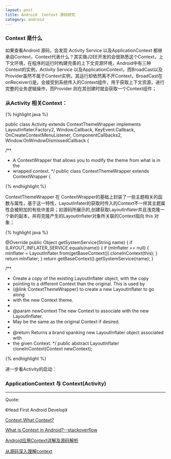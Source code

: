 ```yaml
---
layout: post
title: Android  Context 源码研究
category: android
---
```


### Context 是什么

如果查看Android 源码，会发现 Activity Service 以及ApplicationContext 都继承自Context，Context代表什么？其实做J2EE开发的会很熟悉这个Context，上下文环境，在程序的运行时构建完善的上下文资源环境，Android中有三种Context的实例，Activity Service 以及ApplicationContext，而BroadCast以及Provider虽然不属于Context实例，其运行却依然离不开Context，BroadCast在 onReceiver()是，会接受到系统传入的Context组件，用于获取上下文资源，进行完整的业务逻辑操作，而Provider 则在其创建时就会获取一个Context组件；


###  从Activity 相关Context：

{% highlight java %}

public class Activity extends ContextThemeWrapper
        implements LayoutInflater.Factory2,
        Window.Callback, KeyEvent.Callback,
        OnCreateContextMenuListener, ComponentCallbacks2,
        Window.OnWindowDismissedCallback {



  /**
   * A ContextWrapper that allows you to modify the theme from what is in the
   * wrapped context.
   */
  public class ContextThemeWrapper extends ContextWrapper {


{% endhighlight %}          


ContextThemeWrapper 在 ContextWrapper的基础上封装了一些主题相关的函数与属性，基于这一特性，LayoutInfater的获取时传入的Context不一样其主题属性会被附加的有些许差异；如源码所展示的,创建获取LayoutInflater并且浅克隆一个新的副本，并将克隆产生的LayoutInflater对象所关联的Context指向 this 对象；

{% highlight java %}

@Override public Object getSystemService(String name) {
    if (LAYOUT_INFLATER_SERVICE.equals(name)) {
        if (mInflater == null) {
            mInflater = LayoutInflater.from(getBaseContext()).cloneInContext(this);
        }
        return mInflater;
    }
    return getBaseContext().getSystemService(name);
}

/**
 * Create a copy of the existing LayoutInflater object, with the copy
 * pointing to a different Context than the original.  This is used by
 * {@link ContextThemeWrapper} to create a new LayoutInflater to go along
 * with the new Context theme.
 *
 * @param newContext The new Context to associate with the new LayoutInflater.
 * May be the same as the original Context if desired.
 *
 * @return Returns a brand spanking new LayoutInflater object associated with
 * the given Context.
 */
public abstract LayoutInflater cloneInContext(Context newContext);


{% endhighlight %}      


进一步看Activity的启动：

###  ApplicationContext 与 Context(Activity)

























---

Quote:

《Head First Android Develop》

[Context,What Context?](https://possiblemobile.com/2013/06/context/)

[What is Context in Android?--stackoverflow](http://stackoverflow.com/questions/3572463/what-is-context-in-android)

[Android应用Context详解及源码解析](http://blog.csdn.net/yanbober/article/details/45967639)


[从源码深入理解context](http://souly.cn/%E6%8A%80%E6%9C%AF%E5%8D%9A%E6%96%87/2015/08/19/%E4%BB%8E%E6%BA%90%E7%A0%81%E6%B7%B1%E5%85%A5%E7%90%86%E8%A7%A3context/)
